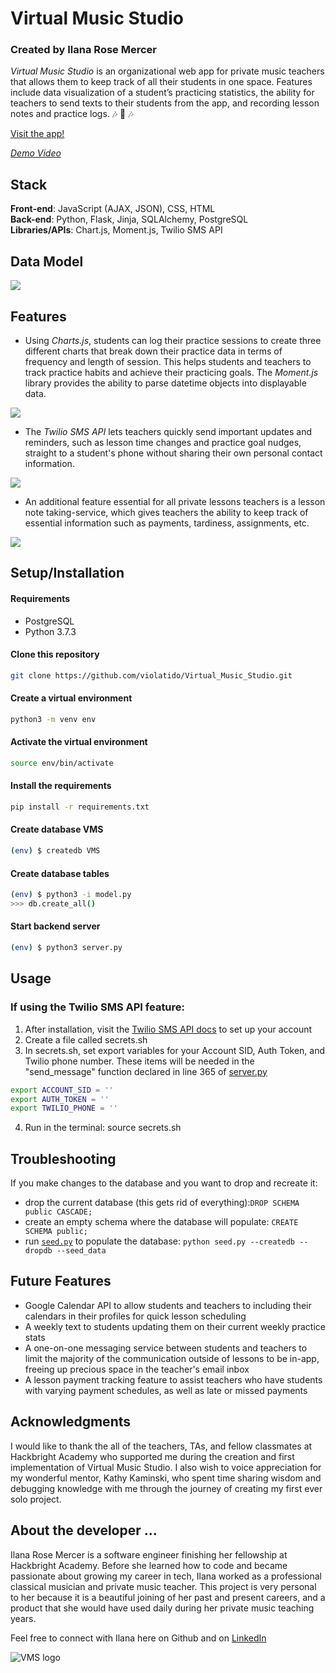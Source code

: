 

# **Virtual Music Studio**
### Created by Ilana Rose Mercer

*Virtual Music Studio* is an organizational web app for private music teachers that allows them to keep track of all their students in one space. Features include data visualization of a student’s practicing statistics, the ability for teachers to send texts to their students from the app, and recording lesson notes and practice logs.  :notes: :musical_note: :notes:

[Visit the app!](https://virtual-music-studio.herokuapp.com/)

[*Demo Video*](https://www.youtube.com/watch?v=l1CXHxR0d8k)


## **Stack**
**Front-end**: JavaScript (AJAX, JSON), CSS, HTML </br>
**Back-end**: Python, Flask, Jinja, SQLAlchemy, PostgreSQL </br>
**Libraries/APIs**: Chart.js, Moment.js, Twilio SMS API

## **Data Model**
![](static/img/readme-media/VMS-Data-Model-SQL-DBM.png)


## **Features**


* Using *Charts.js*, students can log their practice sessions to create three different charts that break down their practice data in terms of frequency and length of session. This helps students and teachers to track practice habits and achieve their practicing goals. The *Moment.js* library provides the ability to parse datetime objects into displayable data.

![](static/img/readme-media/charts-giphy.gif)

* The *Twilio SMS API* lets teachers quickly send important updates and reminders, such as lesson time changes and practice goal nudges, straight to a student's phone without sharing their own personal contact information.

![](static/img/readme-media/twilio-giphy.gif)

* An additional feature essential for all private lessons teachers is a lesson note taking-service, which gives teachers the ability to keep track of essential information such as payments, tardiness, assignments, etc.

![](static/img/readme-media/notes-gif.gif)

## **Setup/Installation**

#### **Requirements**
* PostgreSQL
* Python 3.7.3

#### **Clone this repository**
```bash
git clone https://github.com/violatido/Virtual_Music_Studio.git
```
#### **Create a virtual environment**
``` bash
python3 -m venv env
```
#### **Activate the virtual environment**
``` bash
source env/bin/activate
```
#### **Install the requirements**
```bash
pip install -r requirements.txt
```
#### **Create database VMS**
```bash
(env) $ createdb VMS
```

#### **Create database tables**

``` bash
(env) $ python3 -i model.py
>>> db.create_all()
```

#### **Start backend server**
``` bash
(env) $ python3 server.py
```


## **Usage**

### **If using the Twilio SMS API feature:**
1. After installation, visit the [Twilio SMS API docs](https://www.twilio.com/docs/sms/api) to set up your account
2. Create a file called secrets.sh
3. In secrets.sh, set export variables for your Account SID, Auth Token, and Twilio phone number. These items will be needed in the "send_message" function declared in line 365 of [server.py](https://github.com/violatido/Virtual_Music_Studio/blob/69b6be5885f11f3f7f6e6eec5cda15a789e6785e/server.py#L365)
```bash
export ACCOUNT_SID = ''
export AUTH_TOKEN = ''
export TWILIO_PHONE = ''
```
4. Run in the terminal: source secrets.sh

## **Troubleshooting**

If you make changes to the database and you want to drop and recreate it:
* drop the current database (this gets rid of everything):`DROP SCHEMA public CASCADE;`
* create an empty schema where the database will populate: `CREATE SCHEMA public;`
* run [`seed.py`](seed.py) to populate the database: `python seed.py --createdb --dropdb --seed_data`

## **Future Features**
* Google Calendar API to allow students and teachers to including their calendars in their profiles for quick lesson scheduling
* A weekly text to students updating them on their current weekly practice stats
* A one-on-one messaging service between students and teachers to limit the majority of the communication outside of lessons to be in-app, freeing up precious space in the teacher's email inbox
* A lesson payment tracking feature to assist teachers who have students with varying payment schedules, as well as late or missed payments


## **Acknowledgments**

I would like to thank the all of the teachers, TAs, and fellow classmates at Hackbright Academy who supported me during the creation and first implementation of Virtual Music Studio. I also wish to voice appreciation for my wonderful mentor, Kathy Kaminski, who spent time sharing wisdom and debugging knowledge with me through the journey of creating my first ever solo project.

## **About the developer ...**
Ilana Rose Mercer is a software engineer finishing her fellowship at Hackbright Academy. Before she learned how to code and became passionate about growing my career in tech, Ilana worked as a professional classical musician and private music teacher. This project is very personal to her because it is a beautiful joining of her past and present careers, and a product that she would have used daily during her private music teaching years.

Feel free to connect with Ilana here on Github and on [LinkedIn](https://www.linkedin.com/in/i-mercer/)

![VMS logo](static/img/Light-logo-cutout.png)
